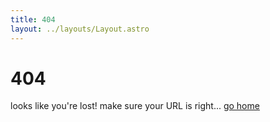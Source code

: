 ```yaml
---
title: 404
layout: ../layouts/Layout.astro
---
```


# 404
looks like you're lost! make sure your URL is right...
[go home](/)
